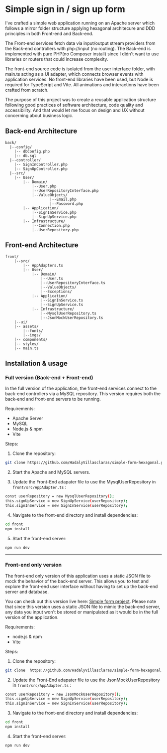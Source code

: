 # Simple sign in / sign up form

<!-- ![An image of signup form](./front/ui/assets/imgs/signup.png) -->

<!-- ![An image of signin form](./front/ui/assets/imgs/signin.png) -->

I've crafted a simple web application running on an Apache server which follows a mirror folder structure applying hexagonal architecure and DDD principles in both Front-end and Back-end.

The Front-end services fetch data via input/output stream providers from the Back-end controllers with php://input (no routing). The Back-end is implemented with pure PHP(no Composer install) since I didn't want to use libraries or routers that could increase complexity.

The front-end source code is isolated from the user interface folder, with main.ts acting as a UI adapter, which connects browser events with application services. No front-end libraries have been used, but Node is required for TypeScript and Vite. All animations and interactions have been crafted from scratch.

The purpose of this project was to create a reusable application structure following good practices of software architecture, code quality and accessibility. And that would let me focus on design and UX without concerning about business logic.

## Back-end Architecture

```
back/
  |--config/
	|-- dbConfig.php
	|-- db.sql
  |--controller/
	|-- SignInController.php
	|-- SignUpController.php
  |--src/
	|-- User/
		|-- Domain/
			|--User.php
			|--UserRepositoryInterface.php
			|--ValueObjects/
					|--Email.php
					|--Password.php
		|-- Application/
			|--SignInService.php
			|--SignUpService.php
		|-- Infrastructure/
			|--Connection.php
			|--UserRepository.php
```

## Front-end Architecture

```
front/
	|--src/
		|-- AppAdapters.ts
		|-- User/ 
			|-- Domain/
				|--User.ts
				|--UserRepositoryInterface.ts
				|--ValueObjects/
				|--Exceptions/
			|-- Application/
				|--SignInService.ts
				|--SignUpService.ts
			|-- Infrastructure/
				|--MysqlUserRepository.ts
				|--JsonMockUserRepository.ts
	|--ui/
	|-- assets/
		|--fonts/
		|--imgs/
	|-- components/
	|-- styles/
	|-- main.ts
```

## Installation & usage

### Full version (Back-end + Front-end)

In the full version of the application, the front-end services connect to the back-end controllers via a MySQL repository. This version requires both the back-end and front-end servers to be running.

Requirements:

- Apache Server
- MySQL
- Node.js & npm
- Vite

Steps:

1. Clone the repository:

```bash
git clone https://github.com/HadalyVillasclaras/simple-form-hexagonal.git
```

2. Start the Apache and MySQL servers.

3. Update the Front-End adapater file to use the MysqlUserRepository in `front/src/AppAdapter.ts` :

```bash
const userRepository = new MysqlUserRepository();
this.signUpService = new SignUpService(userRepository);
this.signInService = new SignInService(userRepository);
```

4. Navigate to the front-end directory and install dependencies:

```bash
cd front
npm install
```

5. Start the front-end server:

```bash
npm run dev
```

---

### Front-end only version

The front-end only version of this application uses a static JSON file to mock the behavior of the back-end server. This allows you to test and explore the front-end user interface without having to set up the back-end server and database.

You can check out this version live here: [Simple form project](https://hadalyvillasclaras.github.io/simple-form-hexagonal/). Please note that since this version uses a static JSON file to mimic the back-end server, any data you input won't be stored or manipulated as it would be in the full version of the application.

Requirements:

- node.js & npm
- Vite

Steps:

1. Clone the repository:

```bash
git clone  https://github.com/HadalyVillasclaras/simple-form-hexagonal.git
```

2. Update the Front-End adapater file to use the JsonMockUserRepository in `front/src/AppAdapter.ts` :

```bash
const userRepository = new JsonMockUserRepository();
this.signUpService = new SignUpService(userRepository);
this.signInService = new SignInService(userRepository);
```

3. Navigate to the front-end directory and install dependencies:

```bash
cd front
npm install
```

4. Start the front-end server:

```bash
npm run dev
```
